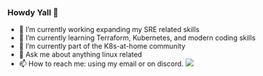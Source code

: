 ### Howdy Yall 👋

- 🔭 I’m currently working expanding my SRE related skills
- 🌱 I’m currently learning Terraform, Kubernetes, and modern coding skills
- 👯 I’m currently part of the K8s-at-home community
- 💬 Ask me about anything linux related
- 📫 How to reach me: using my email or on discord.
  ![](https://github-readme-stats.vercel.app/api?username=rwaltr&show_icons=true&hide_title=true&theme=solarized-dark&count_private=true&hide=stars)

<!--
**rwaltr/rwaltr** is a ✨ _special_ ✨ repository because its `README.md` (this file) appears on your GitHub profile.

Here are some ideas to get you started:

- 🔭 I’m currently working on ...
- 🌱 I’m currently learning ...
- 👯 I’m looking to collaborate on ...
- 🤔 I’m looking for help with ...
- 💬 Ask me about ...
- 📫 How to reach me: ...
- 😄 Pronouns: ...
- ⚡ Fun fact: ...
-->
